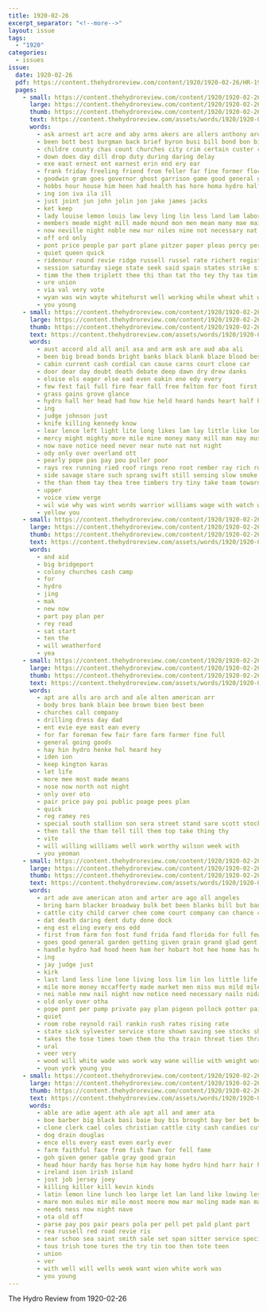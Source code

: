 ```yaml
---
title: 1920-02-26
excerpt_separator: "<!--more-->"
layout: issue
tags:
  - "1920"
categories:
  - issues
issue:
  date: 1920-02-26
  pdf: https://content.thehydroreview.com/content/1920/1920-02-26/HR-1920-02-26.pdf
  pages:
    - small: https://content.thehydroreview.com/content/1920/1920-02-26/small/HR-1920-02-26-01.jpg
      large: https://content.thehydroreview.com/content/1920/1920-02-26/large/HR-1920-02-26-01.jpg
      thumb: https://content.thehydroreview.com/content/1920/1920-02-26/thumbnails/HR-1920-02-26-01.jpg
      text: https://content.thehydroreview.com/assets/words/1920/1920-02-26/HR-1920-02-26-01.txt
      words:
        - ask arnest art acre and aby arms akers are allers anthony aro aly ago all ast able ave age
        - been bott best burgman back brief byron busi bill bond bon bills black board baby but business bers burg bankers
        - childre county chas count churches city crim certain custer campbell cal caller came contractor curtis cockerel comes clear crate clancy carter crosby chang call cover court
        - down does day dill drop duty during daring delay
        - exe east ernest ent earnest erin end ery ear
        - frank friday freeling friend from feller far fine former flock for fair fort forest
        - goodwin gram goes governor ghost garrison game good general gov given grave
        - hobbs hour house him heen had health has hore homa hydro half hom her home
        - ing ion iva ila ill
        - just joint jun john jolin jon jake james jacks
        - ket keep
        - lady louise lemon louis law levy ling lin less land lam labor line longer labo last laws
        - members meade might mill made mound mon men mean many mae mail marcum may miss man matters monday miller matter
        - now neville night noble new nur niles nine not necessary nat
        - off ord only
        - pont price people par part plane pitzer paper pleas percy per pon points pardon pounds pure pleasant present past pie papa pay proud
        - quiet queen quick
        - ridenour round revie ridge russell russel rate richert register robertson rom roads record rob reger run reit ray rog
        - session saturday siege state seek said spain states strike sick such startin salary schmid sunday steve show severe seo susan sine strong school store six she special sue sale seen
        - timm the them triplett thee thi than tat tho tey thy tax tim too town trip taft thu thro
        - ure union
        - via val very vote
        - wyan was win wayte whitehurst well working while wheat whit want wee wash willie weather west will week wilson white weeks wayt weatherford williams with wing work
        - you young
    - small: https://content.thehydroreview.com/content/1920/1920-02-26/small/HR-1920-02-26-02.jpg
      large: https://content.thehydroreview.com/content/1920/1920-02-26/large/HR-1920-02-26-02.jpg
      thumb: https://content.thehydroreview.com/content/1920/1920-02-26/thumbnails/HR-1920-02-26-02.jpg
      text: https://content.thehydroreview.com/assets/words/1920/1920-02-26/HR-1920-02-26-02.txt
      words:
        - aust accord ald all anil asa and arm ask are aud aba ali
        - been big bread bonds bright banks black blank blaze blood best bank better boy breath back bench body burns brought but bluff business
        - cabin current cash cordial can cause carns court clone car
        - door dear day doubt death debate deep dawn dry drew danks
        - eloise els eager else ead even eakin ene edy every
        - few fest fail full fire fear fall free felton for foot first feder far from forward fuller freed found fame face felt fast
        - grass gains grove glance
        - hydro hall her head had how hie held heard hands heart half hand hove him has
        - ing
        - judge johnson just
        - knife killing kennedy know
        - lear lence left light lite long likes lam lay little like longer lips last let live living
        - mercy might mighty more mile mine money many mill man may must mass made
        - now nave notice need never near nute nat not night
        - ody only over overland ott
        - pearly pope pas pay pou puller poor
        - rays rex running ried roof rings reno root rember ray rich rode rather
        - side savage stare such sprang swift still sensing slow smoke slight she say stocks steven state six self sunshine scrape shade stand spark seo sunrise strange summer shoulder salary
        - the than them tay thea tree timbers try tiny take team toward thom tate thing tell thore thad thou tear tift tho tor toll then timber
        - upper
        - voice view verge
        - wil wie why was wint words warrior williams wage with watch white wonder weight watt welcome while wood willis wall wild went well
        - yellow you
    - small: https://content.thehydroreview.com/content/1920/1920-02-26/small/HR-1920-02-26-03.jpg
      large: https://content.thehydroreview.com/content/1920/1920-02-26/large/HR-1920-02-26-03.jpg
      thumb: https://content.thehydroreview.com/content/1920/1920-02-26/thumbnails/HR-1920-02-26-03.jpg
      text: https://content.thehydroreview.com/assets/words/1920/1920-02-26/HR-1920-02-26-03.txt
      words:
        - and aid
        - big bridgeport
        - colony churches cash camp
        - for
        - hydro
        - jing
        - mak
        - new now
        - part pay plan per
        - rey read
        - sat start
        - ten the
        - will weatherford
        - yea
    - small: https://content.thehydroreview.com/content/1920/1920-02-26/small/HR-1920-02-26-04.jpg
      large: https://content.thehydroreview.com/content/1920/1920-02-26/large/HR-1920-02-26-04.jpg
      thumb: https://content.thehydroreview.com/content/1920/1920-02-26/thumbnails/HR-1920-02-26-04.jpg
      text: https://content.thehydroreview.com/assets/words/1920/1920-02-26/HR-1920-02-26-04.txt
      words:
        - apt are alls aro arch and ale alten american arr
        - body bros bank blain bee brown bien best been
        - churches call company
        - drilling dress day dad
        - ent evie eye east ean every
        - for far foreman few fair fare farm farmer fine full
        - general going goods
        - hay hin hydro henke hol heard hey
        - iden ion
        - keep kington karas
        - let life
        - more mee most made means
        - nose now north not night
        - only over oto
        - pair price pay poi public poage pees plan
        - quick
        - reg ramey res
        - special south stallion son sera street stand sare scott stock sell saturday surgeon spring
        - then tall the than tell till them top take thing thy
        - vite
        - will willing williams well work worthy wilson week with
        - you yeoman
    - small: https://content.thehydroreview.com/content/1920/1920-02-26/small/HR-1920-02-26-05.jpg
      large: https://content.thehydroreview.com/content/1920/1920-02-26/large/HR-1920-02-26-05.jpg
      thumb: https://content.thehydroreview.com/content/1920/1920-02-26/thumbnails/HR-1920-02-26-05.jpg
      text: https://content.thehydroreview.com/assets/words/1920/1920-02-26/HR-1920-02-26-05.txt
      words:
        - art ade ave american aton and arter are ago all angeles
        - bring barn blacker broadway bulk bet been blanks bill but bank body blackmer both bas
        - cattle city child carver chee come court company can chance cory call cant corn comp cost credit
        - dat death daring dent duty done dock
        - eng est eling every ens edd
        - first from farm fon fost fund frida fand florida for full few
        - goes good general garden getting given grain grand glad gent goods
        - handle hydro had hood heen ham her hobart hot hee home has hughes
        - ing
        - jay judge just
        - kirk
        - last land less line lone living loss lim lin los little life low lewis
        - mile more money mccafferty made market men miss mus mild miles muy man mort
        - nei nable new nail night now notice need necessary nails niday
        - old only over otha
        - pope pont per pump private pay plan pigeon pollock potter pair pound public pan penny poh part pitzer posse
        - quiet
        - room robe reynold rail rankin rush rates rising rate
        - state sick sylvester service store shown saving see stocks short surgeon soler suit sale seeds states saunder still sells sunday she sell small safe
        - takes the tose times town them tho tha train threat tien thralls talk tor ton than
        - ural
        - veer very
        - wood will white wade was work way wane willie with weight world wan waste war ward
        - youn york young you
    - small: https://content.thehydroreview.com/content/1920/1920-02-26/small/HR-1920-02-26-06.jpg
      large: https://content.thehydroreview.com/content/1920/1920-02-26/large/HR-1920-02-26-06.jpg
      thumb: https://content.thehydroreview.com/content/1920/1920-02-26/thumbnails/HR-1920-02-26-06.jpg
      text: https://content.thehydroreview.com/assets/words/1920/1920-02-26/HR-1920-02-26-06.txt
      words:
        - able are adie agent ath ale apt all and amer ata
        - boe barber big black basi baie buy bis brought bay ber bet been bugay business back
        - clone clerk cael coles christian cattle city cash candies cutter cotton colonel
        - dog drain douglas
        - ence ells every east even early ever
        - farm faithful face from fish fawn for fell fame
        - goh given gener gable gray good grain
        - head hour hardy has horse him hay home hydro hind harr hair had her hyde harrow handle hunt
        - ireland ison irish island
        - jost job jersey joey
        - killing killer kill kevin kinds
        - latin lemon line lunch leo large let lan land like lowing les light love
        - mare mon mules mir mile most moore mow mar moling made man march more meal mullins
        - needs ness now night nave
        - ota old off
        - parse pay pos pair pears pola per pell pet pald plant part
        - rea russell red road revie ris
        - sear schoo sea saint smith sale set span sitter service special shorts sell side south story sport spear scott she see stalk seed sain
        - tous trish tone tures the try tin too then tote teen
        - union
        - ver
        - with well will wells week want wien white work was
        - you young
---
```


The Hydro Review from 1920-02-26

<!--more-->

